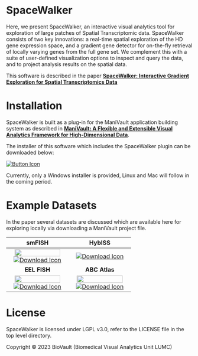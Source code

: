 # SpaceWalker

Here, we present SpaceWalker, an interactive visual analytics tool for exploration of large patches of Spatial Transcriptomic data. SpaceWalker consists of two key innovations: a real-time spatial exploration of the HD gene expression space, and a gradient gene detector for on-the-fly retrieval of locally varying genes from the full gene set. We complement this with a suite of user-defined visualization options to inspect and query the data, and to project analysis results on the spatial data.

This software is described in the paper [**SpaceWalker: Interactive Gradient Exploration for Spatial Transcriptomics Data**](https://www.biorxiv.org/content/10.1101/2023.03.20.532934v1)

# Installation
SpaceWalker is built as a plug-in for the ManiVault application building system as described in [**ManiVault: A Flexible and Extensible Visual Analytics Framework for High-Dimensional Data**](https://arxiv.org/abs/2308.01751).

The installer of this software which includes the SpaceWalker plugin can be downloaded below:

[![Button Icon]][Link]

Currently, only a Windows installer is provided, Linux and Mac will follow in the coming period.

# Example Datasets
In the paper several datasets are discussed which are available here for exploring locally via downloading a ManiVault project file.

smFISH           |  HybISS
:-------------------------:|:-------------------------:
<img src="https://github.com/ManiVaultStudio/SpaceWalker/assets/2978176/08e17665-0b0c-48aa-8e76-9a39b8093f69" width="90%" /> [![Download Icon]][SMLink] |  [![Download Icon]][HybLink]
**EEL FISH** | **ABC Atlas**
<img src="https://github.com/ManiVaultStudio/SpaceWalker/assets/2978176/cc487851-6af5-41b5-98a8-c85a1d21d8e0" width="90%" /> [![Download Icon]][EELLink] | <img src="https://github.com/ManiVaultStudio/SpaceWalker/assets/2978176/e473439c-471d-4c9d-a4a6-b887f3e81838" width="90%" /> [![Download Icon]][ABCLink]

<!---------------------------------------------------------------------------->
[Link]: https://github.com/ManiVaultStudio/Installer/releases 'Download the Installer'
[SMLink]: https://www.biorxiv.org/content/10.1101/2023.03.20.532934v1 'smFISH'
[HybLink]: https://www.dropbox.com/scl/fo/18g5gmg7o54k48h6dvdhv/h/HyBISS.mv?rlkey=31e1jxw3tl2wqtdcw8u1ptd2v&dl=0 'HybISS'
[EELLink]: https://www.dropbox.com/scl/fo/18g5gmg7o54k48h6dvdhv/h/EELFISH.mv?rlkey=31e1jxw3tl2wqtdcw8u1ptd2v&dl=0 'EEL FISH'
[ABCLink]: https://www.biorxiv.org/content/10.1101/2023.03.20.532934v1 'EEL FISH'
<!---------------------------------------------------------------------------->
[Button Example]: https://img.shields.io/badge/Title-37a779?style=for-the-badge
[Button Icon]: https://img.shields.io/badge/Installation-EF2D5E?style=for-the-badge&logoColor=white&logo=DocuSign
[Download Icon]: https://img.shields.io/badge/Download-EF2D5E?style=for-the-badge&logoColor=white&logo=DocuSign
[#]: #

# License
SpaceWalker is licensed under LGPL v3.0, refer to the LICENSE file in the top level directory.

Copyright © 2023 BioVault (Biomedical Visual Analytics Unit LUMC)
